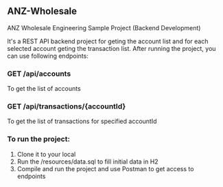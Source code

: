 ## ANZ-Wholesale
ANZ Wholesale Engineering Sample Project (Backend Development)


It's a REST API backend project for geting the account list and for each selected account geting the transaction list. After running the project, you can use following endpoints:

### GET     /api/accounts
To get the list of accounts

### GET     /api/transactions/{accountId}
To get the list of transactions for specified accountId


### To run the project:
1. Clone it to your local
2. Run the /resources/data.sql to fill initial data in H2 
3. Compile and run the project and use Postman to get access to endpoints
